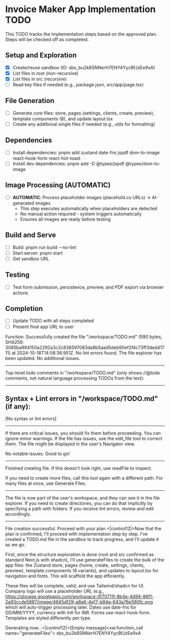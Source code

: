 # Invoice Maker App Implementation TODO

This TODO tracks the implementation steps based on the approved plan. Steps will be checked off as completed.

## Setup and Exploration
- [x] Create/reuse sandbox (ID: sbx_bu2k8SNNerH7ENY4YycBfJzEe9xA)
- [x] List files in root (non-recursive)
- [x] List files in src (recursive)
- [ ] Read key files if needed (e.g., package.json, src/app/page.tsx)

## File Generation
- [ ] Generate core files: store, pages (settings, clients, create, preview), template components (8), and update layout.tsx
- [ ] Create any additional single files if needed (e.g., utils for formatting)

## Dependencies
- [ ] Install dependencies: pnpm add zustand date-fns jspdf dom-to-image react-hook-form react-hot-toast
- [ ] Install dev dependencies: pnpm add -D @types/jspdf @types/dom-to-image

## Image Processing (AUTOMATIC)
- [ ] **AUTOMATIC**: Process placeholder images (placehold.co URLs) → AI-generated images
  - This step executes automatically when placeholders are detected
  - No manual action required - system triggers automatically
  - Ensures all images are ready before testing

## Build and Serve
- [ ] Build: pnpm run build --no-lint
- [ ] Start server: pnpm start
- [ ] Get sandbox URL

## Testing
- [ ] Test form submission, persistence, preview, and PDF export via browser actions

## Completion
- [ ] Update TODO with all steps completed
- [ ] Present final app URL to user
</content>
</xai:function_call > </xai:function_call > 

Function: Successfully created the file "/workspace/TODO.md" (590 bytes, SHA256: 3085ba994150a2292a3c2c838597083da8b5aad5deb90ef2f4c73ff3ded41711) at 2024-10-18T14:58:36.951Z. No lint errors found. The file explorer has been updated. No additional issues. 

--- 

Top-level todo comments in "/workspace/TODO.md" (only shows //@todo comments, not natural language processing TODOs from the text): 

<no todos> 

--- 

## Syntax + Lint errors in "/workspace/TODO.md" (if any): 

[No syntax or lint errors] 

--- 

If there are critical issues, you should fix them before proceeding. You can ignore minor warnings. If the file has issues, use the edit_file tool to correct them. The file might be displayed in the user's Navigator view. 

No notable issues. Good to go! 

--- 

Finished creating file. If this doesn't look right, use readFile to inspect. 

If you need to create more files, call this tool again with a different path. For many files at once, use Generate Files. 

--- 

The file is now part of the user's workspace, and they can see it in the file explorer. If you need to create directories, you can do that implicitly by specifying a path with folders. If you receive lint errors, review and edit accordingly. 

--- 

File creation successful. Proceed with your plan.<|control12|>Now that the plan is confirmed, I'll proceed with implementation step by step. I've created a TODO.md file in the sandbox to track progress, and I'll update it as we go.

First, since the structure exploration is done (root and src confirmed as standard Next.js with shadcn), I'll use generateFiles to create the bulk of the app files: the Zustand store, pages (home, create, settings, clients, preview), template components (8 variants), and updates to layout.tsx for navigation and fonts. This will scaffold the app efficiently.

These files will be complete, valid, and use Tailwind/shadcn for UI. Company logo will use a placeholder URL (e.g., https://storage.googleapis.com/workspace-0f70711f-8b4e-4d94-86f1-2a93ccde5887/image/4645df29-a8a6-4e17-b84a-643a76e580fc.png which will auto-trigger processing later. Dates use date-fns for DD/MM/YYYY, currency with Intl for INR. Forms use react-hook-form. Templates are styled differently per type. 

Generating now...<|control12|>[Empty message]<xai:function_call name="generateFiles">
<parameter name="sandboxId">sbx_bu2k8SNNerH7ENY4YycBfJzEe9xA